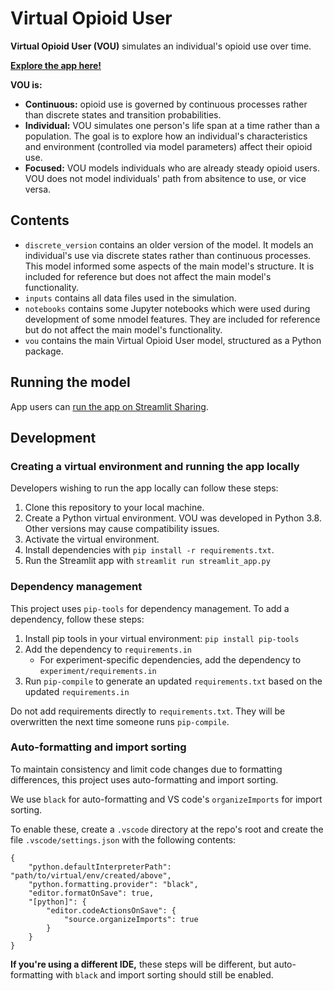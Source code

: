 # Virtual Opioid User

**Virtual Opioid User (VOU)** simulates an individual's opioid use over time.

**[Explore the app here!](https://share.streamlit.io/rtiinternational/virtual-opioid-user/main)**

**VOU is:**
- **Continuous:** opioid use is governed by continuous processes rather than discrete states and transition probabilities. 
- **Individual:** VOU simulates one person's life span at a time rather than a population. The goal is to explore how an individual's characteristics and environment (controlled via model parameters) affect their opioid use. 
- **Focused:** VOU models individuals who are already steady opioid users. VOU does not model individuals' path from absitence to use, or vice versa. 

## Contents
- `discrete_version` contains an older version of the model. It models an individual's use via discrete states rather than continuous processes. This model informed some aspects of the main model's structure. It is included for reference but does not affect the main model's functionality. 
- `inputs` contains all data files used in the simulation.
- `notebooks` contains some Jupyter notebooks which were used during development of some nmodel features. They are included for reference but do not affect the main model's functionality.
- `vou` contains the main Virtual Opioid User model, structured as a Python package. 

## Running the model
App users can [run the app on Streamlit Sharing](https://share.streamlit.io/rtiinternational/virtual-opioid-user/main). 

## Development

### Creating a virtual environment and running the app locally
Developers wishing to run the app locally can follow these steps:

1. Clone this repository to your local machine.
1. Create a Python virtual environment. VOU was developed in Python 3.8. Other versions may cause compatibility issues.
1. Activate the virtual environment.
1. Install dependencies with `pip install -r requirements.txt`.
1. Run the Streamlit app with `streamlit run streamlit_app.py`
### Dependency management
This project uses `pip-tools` for dependency management. To add a dependency, follow these steps:

1. Install pip tools in your virtual environment: `pip install pip-tools`
1. Add the dependency to `requirements.in`
    - For experiment-specific dependencies, add the dependency to `experiment/requirements.in`
1. Run `pip-compile` to generate an updated `requirements.txt` based on the updated `requirements.in`

Do not add requirements directly to `requirements.txt`. They will be overwritten the next time someone runs `pip-compile`.

### Auto-formatting and import sorting
To maintain consistency and limit code changes due to formatting differences, this project uses auto-formatting and import sorting.

We use `black` for auto-formatting and VS code's `organizeImports` for import sorting.

To enable these, create a `.vscode` directory at the repo's root and create the file `.vscode/settings.json` with the following contents:
```
{
    "python.defaultInterpreterPath": "path/to/virtual/env/created/above",
    "python.formatting.provider": "black",
    "editor.formatOnSave": true,
    "[python]": {
        "editor.codeActionsOnSave": {
            "source.organizeImports": true
        }
    }
}
```
**If you're using a different IDE,** these steps will be different, but auto-formatting with `black` and import sorting should still be enabled.
